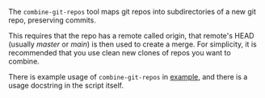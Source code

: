 The `combine-git-repos` tool maps git repos into subdirectories of a new git repo, preserving commits. 

This requires that the repo has a remote called origin, that remote's HEAD (usually _master_ or _main_) is then used to create a merge. For simplicity, it is recommended that you use clean new clones of repos you want to combine.

There is example usage of `combine-git-repos` in [example](blob/master/example), and there is a usage docstring in the script itself.